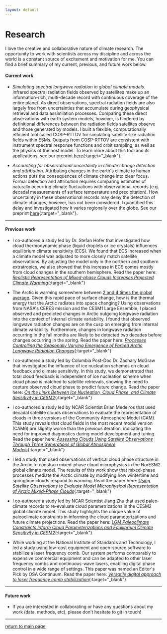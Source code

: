 ```yaml
---
layout: default
---
```


# Research

I love the creative and collaborative nature of climate research. The opportunity to work with scientists across my discipline and across the world is a constant source of excitement and motivation for me. You can find a brief summary of my current, previous, and future work below.

#### Current work

*   *Simulating spectral longwave radiation in global climate models.* Infrared spectral radiation fields observed by satellites make up an information-rich, multi-decade record with continuous coverage of the entire planet. As direct observations, spectral radiation fields are also largely free from uncertainties that accumulate during geophysical retrieval and data assimilation processes. Comparing these direct observations with earth system models, however, is hindered by definitional differences between the radiation fields satellites observe and those generated by models. I built a flexible, computationally efficient tool called COSP-RTTOV for simulating satellite-like radiation fields within ESMs. Outputs from COSP-RTTOV are consistent with instrument spectral response functions and orbit sampling, as well as the physics of the host model. To learn more about this tool and its applications, see our preprint [here](./assets/pdf/GMD_COSPRTTOV_submit20250127.pdf){:target="_blank"}.

*   *Accounting for observational uncertainty in climate change detection and attribution.* Attributing changes in the earth's climate to human actions puts the consequences of climate change into clear focus. Formal detection and attribution requires comparing estimates of naturally occurring climate fluctuations with observational records (e.g. decadal measurements of surface temperature and precipitation). How uncertainty in these observational records may delay the detection of climate changes, however, has not been considered. I quantified this delay and investigated how it varies regionally over the globe. See our preprint [here](https://doi.org/10.22541/essoar.173456537.76717174/v1){:target="_blank"}.

* * *

#### Previous work

*   I co-authored a study led by Dr. Stefan Hofer that investigated how cloud thermodynamic phase (liquid droplets or ice crystals) influences equilibrium climate sensitivity (ECS). We found that ECS increased when a climate model was adjusted to more closely match satellite observations. By adjusting the model only in the northern and southern extratropics, we also showed that this increase in ECS comes mostly from cloud changes in the southern hemisphere. Read the paper here: [*Realistic Representation of Mixed-phase Clouds Increases Projected Climate
Warming*](./assets/pdf/hofer2024_CEE_cloudphase_climatesensitivity.pdf){:target="_blank"}

*   The Arctic is warming somewhere between [2 and 4 times the global average](https://www.nytimes.com/2022/08/11/climate/arctic-global-warming.html). Given this rapid pace of surface change, how is the thermal energy that the Arctic radiates into space changing? Using observations from NASA's CERES mission and the CESM1 Large Ensemble, I placed observed and predicted changes in Arctic outgoing longwave radiation into the context of internal climate variability. I found that observed longwave radiation changes are on the cusp on emerging from internal climate variability. Furthermore, changes in longwave radiation occurring in the fall months are likely to be detected two decades before changes occurring in the spring. Read the paper here: [*Processes Controlling the Seasonally Varying Emergence of Forced Arctic Longwave Radiation Changes*](./assets/pdf/shawj2023_JCLI_arcticOLRemergence.pdf){:target="_blank"}

*   I co-authored a study led by Columbia Post-Doc Dr. Zachary McGraw that investigated the influence of ice nucleation schemes on cloud feedback and climate sensitivity. In this study, we demonstrated that total cloud feedback is independent of ice nucleation scheme when cloud phase is matched to satellite retrievals, showing the need to capture observed cloud phase to predict future change. Read the paper here: [*On the Links Between Ice Nucleation, Cloud Phase, and Climate Sensitivity in CESM2*](./assets/pdf/mcgraw2023_GRL_icenucleation_climatesensitivity.pdf){:target="_blank"}

*   I co-authored a study led by NCAR Scientist Brian Medeiros that used decadal satellite clouds observations to evaluate the representation of clouds in three versions of the Community Atmosphere Model (CAM). This study reveals that cloud fields in the most recent model version (CAM6) are slightly worse than the previous iteration, indicating the need for improved diagnostics during model development and tuning. Read the paper here: [*Assessing Clouds Using Satellite Observations Through Three Generations of Global Atmosphere Models*](./assets/pdf/medeiros2023_ESS_camclouds.pdf){:target="_blank"}

*   I led a study that used observations of vertical cloud phase structure in the Arctic to constrain mixed-phase cloud microphysics in the NorESM2 global climate model. The results of this work show that mixed-phase processes mediate the Arctic climate by modifying how wintertime and springtime clouds respond to warming. Read the paper here: [*Using Satellite Observations to Evaluate Model Microphysical Representation of Arctic Mixed-Phase Clouds*](./assets/pdf/shaw2022_GRL_arcticslf.pdf){:target="_blank"}

*   I co-authored a study led by NCAR Scientist Jiang Zhu that used paleo-climate records to re-evaluate cloud parametrizations in the CESM2 global climate model. This study highlights the unique value of paleoclimate constraints in informing the cloud parameterizations and future climate projections. Read the paper here: [*LGM Paleoclimate Constraints Inform Cloud Parameterizations and Equilibrium Climate Sensitivity in CESM2*](./assets/pdf/zhu2022_JAMES_paleoconstraints.pdf){:target="_blank"}

*   While working at the National Institute of Standards and Technology, I led a study using low-cost equipment and open-source software to stabilize a laser frequency comb. Our system performs comparably to expensive commercial equipment and can be adapted to other laser frequency combs and continuous-wave lasers, enabling digital phase control in a wide range of settings. This paper was named an Editor's Pick by OSA Continuum. Read the paper here: [*Versatile digital approach to laser frequency comb stabilization*](./assets/pdf/shaw2019_osacontinuum_combstabilization.pdf){:target="_blank"}

* * *

#### Future work

*   If you are interested in collaborating or have any questions about my work (data, methods, etc), please don't hesitate to git in touch!

<!-- *   Ongoing projects with cloud phase (zsm,bruno,hofer)
*   Evaluating cloud fields in models using multiple observational records and satellite simulators w/ Brian Medeiros

*   Simulating spectral longwave observations in climate models -->


* * *

[return to main page](./)